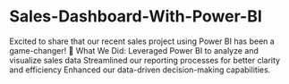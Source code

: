 # Sales-Dashboard-With-Power-BI
 Excited to share that our recent sales project using Power BI has been a game-changer!  🔧 What We Did:  Leveraged Power BI to analyze and visualize sales data Streamlined our reporting processes for better clarity and efficiency Enhanced our data-driven decision-making capabilities.
